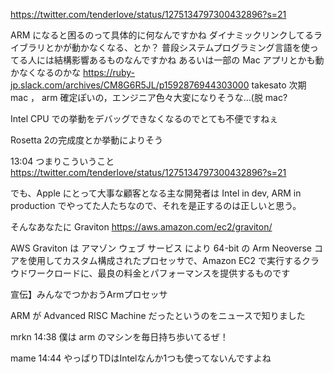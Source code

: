 https://twitter.com/tenderlove/status/1275134797300432896?s=21

ARM になると困るのって具体的に何なんですかね
ダイナミックリンクしてるライブラリとかが動かなくなる、とか？
普段システムプログラミング言語を使ってる人には結構影響あるものなんですかね
あるいは一部の Mac アプリとかも動かなくなるのかな
https://ruby-jp.slack.com/archives/CM8G6R5JL/p1592876944303000
takesato
次期 mac ，  arm 確定ぽいの，エンジニア色々大変になりそうな…(脱 mac?

Intel CPU での挙動をデバッグできなくなるのでとても不便ですねぇ



Rosetta 2の完成度とか挙動によりそう


13:04
つまりこういうこと https://twitter.com/tenderlove/status/1275134797300432896?s=21

でも、Apple にとって大事な顧客となる主な開発者は Intel in dev, ARM in production でやってた人たちなので、それを是正するのは正しいと思う。

そんなあなたに Graviton https://aws.amazon.com/ec2/graviton/

AWS Graviton は アマゾン ウェブ サービス により 64-bit の Arm Neoverse コアを使用してカスタム構成されたプロセッサで、Amazon EC2 で実行するクラウドワークロードに、最良の料金とパフォーマンスを提供するものです

宣伝】みんなでつかおうArmプロセッサ 

ARM が Advanced RISC Machine だったというのをニュースで知りました

mrkn  14:38
僕は arm のマシンを毎日持ち歩いてるぜ！

mame  14:44
やっぱりTDはIntelなんか1つも使ってないんですよね